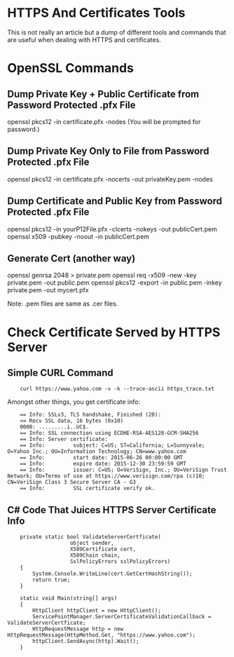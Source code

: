 
# HTTPS And Certificates Tools

This is not really an article but a dump of different tools and commands that are useful when dealing with HTTPS and certificates.

# OpenSSL Commands

## Dump Private Key + Public Certificate from Password Protected .pfx File

openssl pkcs12 -in certificate.pfx -nodes
(You will be prompted for password.)

## Dump Private Key Only to File from Password Protected .pfx File

openssl pkcs12 -in certificate.pfx -nocerts -out privateKey.pem -nodes

## Dump Certificate and Public Key from Password Protected .pfx File

openssl pkcs12 -in yourP12File.pfx -clcerts -nokeys -out publicCert.pem
openssl x509 -pubkey -noout -in publicCert.pem

## Generate Cert (another way)

openssl genrsa 2048 > private.pem
openssl req -x509 -new -key private.pem -out public.pem
openssl pkcs12 -export -in public.pem -inkey private.pem -out mycert.pfx

Note: .pem files are same as .cer files.

# Check Certificate Served by HTTPS Server

## Simple CURL Command

		curl https://www.yahoo.com -v -k --trace-ascii https_trace.txt

Amongst other things, you get certificate info:

		== Info: SSLv3, TLS handshake, Finished (20):
		<= Recv SSL data, 16 bytes (0x10)
		0000: .........i..UC$.
		== Info: SSL connection using ECDHE-RSA-AES128-GCM-SHA256
		== Info: Server certificate:
		== Info:		 subject: C=US; ST=California; L=Sunnyvale; O=Yahoo Inc.; OU=Information Technology; CN=www.yahoo.com
		== Info:		 start date: 2015-06-26 00:00:00 GMT
		== Info:		 expire date: 2015-12-30 23:59:59 GMT
		== Info:		 issuer: C=US; O=VeriSign, Inc.; OU=VeriSign Trust Network; OU=Terms of use at https://www.verisign.com/rpa (c)10; CN=VeriSign Class 3 Secure Server CA - G3
		== Info:		 SSL certificate verify ok.

## C# Code That Juices HTTPS Server Certificate Info

		private static bool ValidateServerCertficate(
						object sender,
						X509Certificate cert,
						X509Chain chain,
						SslPolicyErrors sslPolicyErrors)
		{
			System.Console.WriteLine(cert.GetCertHashString());
			return true;
		}

		static void Main(string[] args)
		{
			HttpClient httpClient = new HttpClient();
			ServicePointManager.ServerCertificateValidationCallback = ValidateServerCertficate;
			HttpRequestMessage http = new HttpRequestMessage(HttpMethod.Get, "https://www.yahoo.com");
			httpClient.SendAsync(http).Wait();
		}
